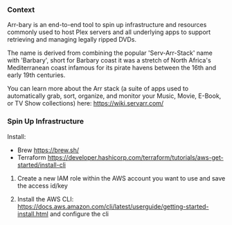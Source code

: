 ### Context

Arr-bary is an end-to-end tool to spin up infrastructure and resources commonly
used to host Plex servers and all underlying apps to support retrieving and
managing legally ripped DVDs.

The name is derived from combining the popular 'Serv-Arr-Stack' name with
'Barbary', short for Barbary coast it was a stretch of North Africa's
Mediterranean coast infamous for its pirate havens between the 16th and early
19th centuries.

You can learn more about the Arr stack (a suite of apps used to automatically
grab, sort, organize, and monitor your Music, Movie, E-Book, or TV Show
collections) here: https://wiki.servarr.com/



### Spin Up Infrastructure 
Install:
- Brew https://brew.sh/
- Terraform https://developer.hashicorp.com/terraform/tutorials/aws-get-started/install-cli


1. Create a new IAM role within the AWS account you want to use and save the access id/key

2. Install the AWS CLI: https://docs.aws.amazon.com/cli/latest/userguide/getting-started-install.html and configure the cli

